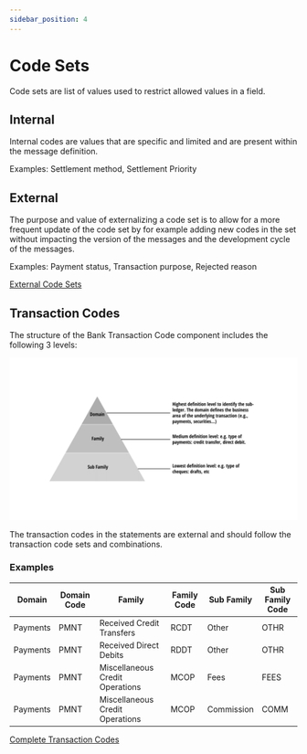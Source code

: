 ```yaml
---
sidebar_position: 4
---
```


# Code Sets

Code sets are list of values used to restrict allowed values in a field.

## Internal

Internal codes are values that are specific and limited and are present within the message definition.

Examples: Settlement method, Settlement Priority

## External

The purpose and value of externalizing a code set is to allow for a more frequent update of the code set by for example adding new codes in the set without impacting the version of the messages and the development cycle of the messages.

Examples: Payment status, Transaction purpose, Rejected reason

[External Code Sets](https://www.iso20022.org/catalogue-messages/additional-content-messages/external-code-sets)

## Transaction Codes

The structure of the Bank Transaction Code component includes the following 3 levels:

![Transaction Codes Definition](./img/transaction-codes.png)

The transaction codes in the statements are external and should follow the transaction code sets and combinations.

### Examples

| Domain   | Domain Code | Family                          | Family Code | Sub Family | Sub Family Code |
| -------- | ----------- | ------------------------------- | ----------- | ---------- | --------------- |
| Payments | PMNT        | Received Credit Transfers       | RCDT        | Other      | OTHR            |
| Payments | PMNT        | Received Direct Debits          | RDDT        | Other      | OTHR            |
| Payments | PMNT        | Miscellaneous Credit Operations | MCOP        | Fees       | FEES            |
| Payments | PMNT        | Miscellaneous Credit Operations | MCOP        | Commission | COMM            |

[Complete Transaction Codes](https://www.iso20022.org/catalogue-messages/additional-content-messages/external-code-sets)
